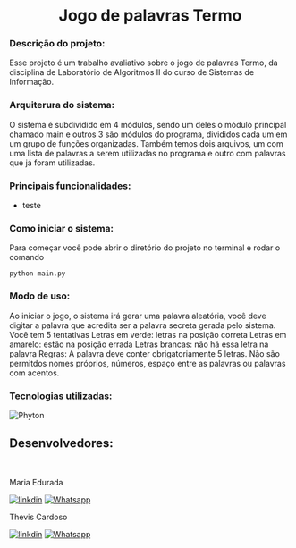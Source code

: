 <h1 align="center">
Jogo de palavras Termo </h1>

<h3>
Descrição do projeto:
</h3> 


Esse projeto é um trabalho avaliativo sobre o jogo de palavras Termo, da disciplina de Laboratório de Algoritmos II do curso de Sistemas de Informação.


<h3>
Arquiterura do sistema:
</h3>


O sistema é subdividido em 4 módulos, sendo um deles o módulo principal chamado main e outros 3 são módulos do programa, divididos cada um em um grupo de funções organizadas.
Também temos dois arquivos, um com uma lista de palavras a serem utilizadas no programa e outro com palavras que já foram utilizadas.

<h3>
Principais funcionalidades:
</h3> 

- teste





<h3>
  Como iniciar o sistema:
</h3>  

Para começar você pode abrir o diretório do projeto no terminal e rodar o comando 
```ssh
python main.py
```
<h3>
    Modo de uso:
</h3>

Ao iniciar o jogo, o sistema irá gerar uma palavra aleatória, você deve digitar a palavra que acredita ser a palavra secreta gerada pelo sistema. 
Você tem 5 tentativas
Letras em verde: letras na posição correta
Letras em amarelo: estão na posição errada
Letras brancas: não há essa letra na palavra
Regras:
A palavra deve conter obrigatoriamente 5 letras.
Não são permitdos nomes próprios, números, espaço entre as palavras ou palavras com acentos.

<h3>
    Tecnologias utilizadas:
</h3>

<img src="https://img.shields.io/badge/Python-14354C?style=for-the-badge&logo=python&logoColor=white" alt="Phyton">


<br>
<h2>
     Desenvolvedores:
</h2>
<br>
 

Maria Edurada

[![linkdin](https://img.shields.io/badge/LinkedIn-0077B5?style=for-the-badge&logo=linkedin&logoColor=white)](https://www.linkedin.com/in/maria-eduarda-mello-a218b4268/)
[![Whatsapp](https://img.shields.io/badge/WhatsApp-25D366?style=for-the-badge&logo=whatsapp&logoColor=white)](https://wa.me/+5555992185151)

Thevis Cardoso

[![linkdin](https://img.shields.io/badge/LinkedIn-0077B5?style=for-the-badge&logo=linkedin&logoColor=white)](https://www.linkedin.com/in/thevis-cardoso)
[![Whatsapp](https://img.shields.io/badge/WhatsApp-25D366?style=for-the-badge&logo=whatsapp&logoColor=white)](https://wa.me/+5555996351078)
